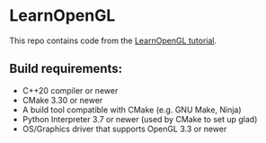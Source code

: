 # LearnOpenGL

This repo contains code from the [LearnOpenGL tutorial](https://learnopengl.com/).

## Build requirements:
- C++20 compiler or newer
- CMake 3.30 or newer
- A build tool compatible with CMake (e.g. GNU Make, Ninja)
- Python Interpreter 3.7 or newer (used by CMake to set up glad)
- OS/Graphics driver that supports OpenGL 3.3 or newer